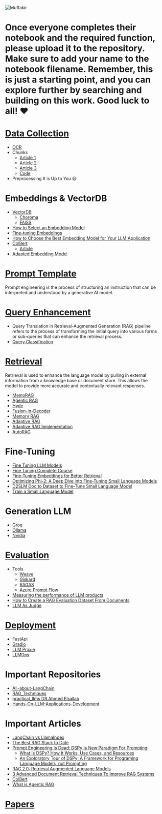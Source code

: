 
![Muffakir](https://github.com/user-attachments/assets/151b70ea-41ff-4f03-b9cd-88c9a12feafc)

# Once everyone completes their notebook and the required function, please upload it to the repository. Make sure to add your name to the notebook filename. Remember, this is just a starting point, and you can explore further by searching and building on this work. Good luck to all! :heart: 

# [Data Collection](https://drive.google.com/drive/folders/1uM1vCilnFpSN_GAC4pJIzD_8EqFBjt1G)
- [OCR](https://azure.microsoft.com/en-us/products/ai-services/ai-document-intelligence)
- Chunks
  - [Article 1](https://freedium.cfd/https://medium.com/towards-data-science/the-art-of-chunking-boosting-ai-performance-in-rag-architectures-acdbdb8bdc2b)
  - [Article 2](https://freedium.cfd/https://medium.com/towards-data-science/agentic-chunking-for-rags-091beccd94b1)
  - [Article 3](https://www.mongodb.com/developer/products/atlas/choosing-chunking-strategy-rag/)
  - [Code](https://github.com/OmarKhaled0K/All-about-LangChain/blob/main/Indexing.ipynb) 
- Preprocessing It is Up to You :smiley:

# Embeddings & VectorDB
- [VectorDB](https://youtu.be/VCnhiF88a9c?si=F3ikOSL7yhzlI76F)
  - [Choroma](https://docs.trychroma.com/) 
  - [FAISS](https://faiss.ai/)
- [How to Select an Embedding Model](https://www.rungalileo.io/blog/mastering-rag-how-to-select-an-embedding-model)
- [Fine-tuning Embeddings](https://medium.com/gopenai/fine-tuning-embeddings-for-specific-domains-a-comprehensive-guide-5e4298b42185)
- [How to Choose the Best Embedding Model for Your LLM Application](https://www.mongodb.com/developer/products/atlas/choose-embedding-model-rag/)
- [ColBert](https://youtu.be/kEgeegk9iqo?si=bLVNGfUzx6FCXAdf)
  - [Article](https://www.pondhouse-data.com/blog/advanced-rag-colbert-reranker)  
- [Adapted Embedding Model](https://freedium.cfd/https://medium.com/towards-data-science/improve-your-rag-context-recall-by-40-with-an-adapted-embedding-model-5d4a8f583f32)


# [Prompt Template](https://www.promptingguide.ai/)
Prompt engineering is the process of structuring an instruction that can be interpreted and understood by a generative AI model.


# [Query Enhancement](https://raghunaathan.medium.com/query-translation-for-rag-retrieval-augmented-generation-applications-46d74bff8f07)

- Query Translation in Retrieval-Augmented Generation (RAG) pipeline refers to the process of transforming the initial query into various forms or sub-queries that can enhance the retrieval process.
- [Query Classification](https://freedium.cfd/https://ai.gopubby.com/advanced-rag-11-query-classification-and-refinement-2aec79f4140b)

# [Retrieval](https://drive.google.com/drive/folders/1B8zEdEai5LSXwuQSRiktdcKo2zwLN_nA)
Retrieval is used to enhance the language model by pulling in external information from a knowledge base or document store. This allows the model to provide more accurate and contextually relevant responses.
- [MemoRAG](https://github.com/qhjqhj00/MemoRAG.git)
- [Agentic RAG](https://www.moveworks.com/us/en/resources/blog/what-is-agentic-rag)
- [Hyde](https://medium.com/@juanc.olamendy/revolutionizing-retrieval-the-mastering-hypothetical-document-embeddings-hyde-b1fc06b9a6cc)
- [Fusion-in-Decoder](https://github.com/facebookresearch/FiD.git)
- [Memory RAG](https://medium.com/thedeephub/lets-normalize-online-in-memory-rag-88e8169e9806)
- [Adaptive RAG](https://medium.com/@drissiisismail/adaptive-rag-implementation-using-langgraph-12cdea350e31)
- [Adaptive RAG Implementation](https://langchain-ai.github.io/langgraph/tutorials/rag/langgraph_adaptive_rag/)
- [AutoRAG](https://github.com/Marker-Inc-Korea/AutoRAG.git)

# Fine-Tuning
- [Fine Tuning LLM Models](https://www.youtube.com/watch?v=iOdFUJiB0Zc&ab_channel=freeCodeCamp.org)
- [Fine Tuning Complete Course](https://parlance-labs.com/education/#fine-tuning)
- [Fine-Tuning Embeddings for Better Retrieval](https://www.youtube.com/watch?v=gUJkyp9j3sM&ab_channel=AIMakerspace)
- [Optimizing Phi-2: A Deep Dive into Fine-Tuning Small Language Models](https://medium.com/thedeephub/optimizing-phi-2-a-deep-dive-into-fine-tuning-small-language-models-9d545ac90a99)
- [D2SLM Doc to Dataset to Fine-Tune Small Language Model](https://www.youtube.com/watch?v=khIDeJwBf4k&ab_channel=AIMakerspace)
- [Train a Small Language Model](https://www.youtube.com/watch?v=1ILVm4IeNY8&ab_channel=AIAnytime)


# Generation LLM 
- [Groq](https://console.groq.com/playground)
- [Ollama](https://youtu.be/6zG4Idxldvg?si=hlpJ6ScZaZ-uliOA)
- [Nvidia](https://build.nvidia.com/explore/discover)
  

# [Evaluation](https://towardsdatascience.com/evaluating-rag-applications-with-ragas-81d67b0ee31a)

- Tools 
  - [Weave](https://www.wandb.courses/courses/101-weave)
  - [Giskard](https://www.youtube.com/watch?v=ZPX3W77h_1E&ab_channel=Underfitted)
  - [RAGAS](https://youtu.be/mEv-2Xnb_Wk?si=nDxWLjAqQjPcI2Wr)
  - [Azure Prompt Flow](https://learn.microsoft.com/en-us/azure/machine-learning/prompt-flow/overview-what-is-prompt-flow?view=azureml-api-2)
-  [Measuring the performance of LLM products](https://parlance-labs.com/education/evals/)
- [How to Create a RAG Evaluation Dataset From Documents](https://freedium.cfd/https://towardsdatascience.com/how-to-create-a-rag-evaluation-dataset-from-documents-140daa3cbe71)
- [LLM As Judge](https://www.evidentlyai.com/llm-guide/llm-as-a-judge) 

# [Deployment](https://haystack.deepset.ai/blog/rag-deployment)
- FastApi
- [Gradio](https://www.gradio.app/guides/quickstart)
- [LLM Proxie](https://www.youtube.com/watch?v=o_5wxk0dh0w&t=15s&ab_channel=AbuBakrSoliman)
- [LLMOps](https://www.deeplearning.ai/short-courses/llmops/)   

# Important Repositories
- [All-about-LangChain](https://github.com/OmarKhaled0K/All-about-LangChain.git)
- [RAG_Techniques](https://github.com/NirDiamant/RAG_Techniques.git)
- [practical_llms DR.Ahmed Elsallab](https://github.com/ahmadelsallab/practical_llms.git)
- [Hands-On-LLM-Applications-Development](https://github.com/youssefHosni/Hands-On-LLM-Applications-Development.git)

# Important Articles 
- [LangChain vs LlamaIndex](https://www.datacamp.com/blog/langchain-vs-llamaindex)
- [The Best RAG Stack to Date](https://freedium.cfd/https://pub.towardsai.net/the-best-rag-stack-to-date-8dc035075e13)
- [Prompt Engineering Is Dead: DSPy Is New Paradigm For Prompting](https://freedium.cfd/https://medium.com/aiguys/prompt-engineering-is-dead-dspy-is-new-paradigm-for-prompting-c80ba3fc4896)
  - [What Is DSPy? How It Works, Use Cases, and Resources](https://www.datacamp.com/blog/dspy-introduction)
  - [An Exploratory Tour of DSPy: A Framework for Programing Language Models, not Prompting](https://medium.com/the-modern-scientist/an-exploratory-tour-of-dspy-a-framework-for-programing-language-models-not-prompting-711bc4a56376)
- [RAG 2.0: Retrieval Augmented Language Models](https://freedium.cfd/https://medium.com/aiguys/rag-2-0-retrieval-augmented-language-models-3762f3047256)
- [3 Advanced Document Retrieval Techniques To Improve RAG Systems](https://freedium.cfd/https://medium.com/towards-data-science/3-advanced-document-retrieval-techniques-to-improve-rag-systems-0703a2375e1c)
- [ColBert](https://www.pondhouse-data.com/blog/advanced-rag-colbert-reranker)
- [What is Agentic RAG](https://weaviate.io/blog/what-is-agentic-rag)

# [Papers](https://drive.google.com/drive/folders/1lsWBci2YlcuNnnOi4zfFiHkKI3a4XW3n)




  
